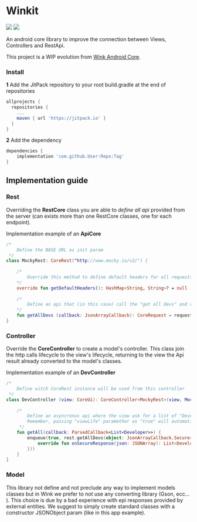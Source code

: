 # Winkit  

<img src="https://img.shields.io/badge/winkit-okcore-green.svg?logo=android&longCache=true&style=popout">
<img src="https://img.shields.io/badge/kotlin-1.2.71-blue.svg?logo=kotlin&longCache=true&style=popout">

An android core library to improve the connection between Views, Controllers and RestApi.

This project is a WIP evolution from [Wink Android Core](https://github.com/WINKgroup/android-core).

### Install

**1** Add the JitPack repository to your root build.gradle at the end of repositories

```groovy
allprojects {
  repositories {
    ...
    maven { url 'https://jitpack.io' }
  }
}
```

**2** Add the dependency

```groovy
dependencies {
	implementation 'com.github.User:Repo:Tag'
}
```

## Implementation guide

### Rest

Overriding the **RestCore** class you are able to *define all api* provided from the server (can exists more than one RestCore classes, one for each endpoint).

Implementation example of an **ApiCore**

```kotlin
/*
    Define the BASE URL as init param
 */
class MockyRest: CoreRest("http://www.mocky.io/v2/") {
    
    /*
        Override this method to define default headers for all requests
    */
    override fun getDefaultHeaders(): HashMap<String, String>? = null
    
    /*
        Define an api that (in this case) call the "get all devs" and return an a json array.
    */
    fun getAllDevs (callback: JsonArrayCallback): CoreRequest = request("592572c21200005100686f0b", callback)
}
```

### Controller

Override the **CoreController** to create a model's controller.
This class join the http calls lifecycle to the view's lifecycle, returning to the view the Api result already converted to the model's classes.

Implementation example of an **DevController**

```kotlin
/*
    Define witch CoreRest instance will be used from this controller
 */
class DevController (view: CoreUi): CoreController<MockyRest>(view, MockyRest()) {
 
    /*
        Define an asyncronus api where the view ask for a list of "Developer" instances.
        Remember, passing "viewLife" paramether as "true" will automatically cancel the http call on view destroy. 
     */
    fun getAll(callback: ParsedCallback<List<Developer>>) {
        enqueue(true, rest.getAllDevs(object: JsonArrayCallback.Secure<List<Developer>>(callback) {
            override fun onSecureResponse(json: JSONArray): List<Developer> = mapJsonArray(json) { json -> Developer(json) }
        }))
    }
}
```

### Model
This library not define and not preclude any way to implement models classes but in Wink we prefer to not use any converting library (Gson, ecc... ).
This choice is due by a bad experience with epi responses provided by external entities.
We suggest to simply create standard classes with a constructor JSONObject param (like in this app example).
